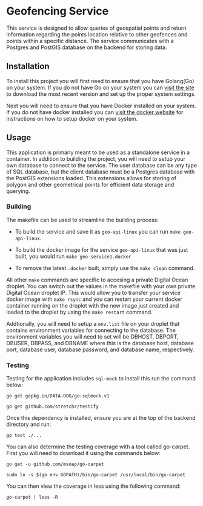 # Geofencing Service

This service is designed to allow queries of geospatial points and return information regarding the points location relative to other geofences and points within a specific distance. The service communicates with a Postgres and PostGIS database on the backend for storing data.


## Installation

To install this project you will first need to ensure that you have Golang(Go) on your system. If you do not have Go on your system you can [visit the site](https://golang.org/doc/install) to download the most recent version and set up the proper system settings.

Next you will need to ensure that you have Docker installed on your system. If you do not have docker installed you can [visit the docker website](https://docs.docker.com/install/#supported-platforms) for instructions on how to setup docker on your system.

## Usage

This application is primarly meant to be used as a standalone service in a container. In addition to building the project, you will need to setup your own database to connect to the service. The user database can be any type of SQL database, but the client database must be a Postgres database with the PostGIS extensions loaded. This extensions allows for storing of polygon and other geometrical points for efficient data storage and querying.

### Building

The makefile can be used to streamline the building process:

* To build the service and save it as ```geo-api-linux``` you can run ```make geo-api-linux```.

* To build the docker image for the service ```geo-api-linux``` that was just built, you would run ```make geo-service1.docker```

* To remove the latest ```.docker``` built, simply use the ```make clean``` command.

All other ```make``` commands are specific to accesing a private Digital Ocean droplet. You can switch out the values in the makefile with your own private Digital Ocean droplet IP. This would allow you to transfer your service docker image with ```make rsync``` and you can restart your current docker container running on the droplet with the new image just created and loaded to the droplet by using the ```make restart``` command.

Addtionally, you will need to setup a ```env.list``` file on your droplet that contains environment variables for connecting to the database. The environment variables you will need to set will be DBHOST, DBPORT, DBUSER, DBPASS, and DBNAME where this is the database host, database port, database user, database password, and database name, respectively.

### Testing

Testing for the application includes ```sql-mock``` to install this run the command below:

```go get gopkg.in/DATA-DOG/go-sqlmock.v1``` 


```go get github.com/stretchr/testify```

Once this dependency is installed, ensure you are at the top of the backend directory and run:

```go test ./...```

You can also determine the testing coverage with a tool called go-carpet. First you will need to download it using the commands below:

```go get -u github.com/msoap/go-carpet```

```sudo ln -s $(go env GOPATH)/bin/go-carpet /usr/local/bin/go-carpet```

You can then view the coverage in less using the following command:

``` go-carpet | less -R ```

